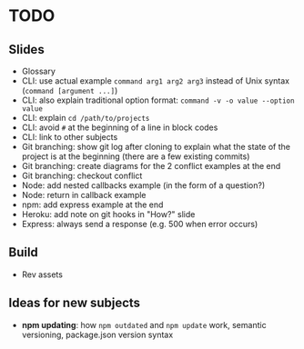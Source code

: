 # TODO



## Slides

* Glossary
* CLI: use actual example `command arg1 arg2 arg3` instead of Unix syntax (`command [argument ...]`)
* CLI: also explain traditional option format: `command -v -o value --option value`
* CLI: explain `cd /path/to/projects`
* CLI: avoid `#` at the beginning of a line in block codes
* CLI: link to other subjects
* Git branching: show git log after cloning to explain what the state of the project is at the beginning (there are a few existing commits)
* Git branching: create diagrams for the 2 conflict examples at the end
* Git branching: checkout conflict
* Node: add nested callbacks example (in the form of a question?)
* Node: return in callback example
* npm: add express example at the end
* Heroku: add note on git hooks in "How?" slide
* Express: always send a response (e.g. 500 when error occurs)



## Build

* Rev assets



## Ideas for new subjects

* **npm updating**: how `npm outdated` and `npm update` work, semantic versioning, package.json version syntax
